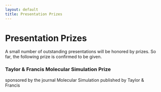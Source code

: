 ```yaml
---
layout: default
title: Presentation Prizes
---
```


# Presentation Prizes

A small number of outstanding presentations will be honored by prizes. So far, the following prize is confirmed to be given.

### Taylor & Francis Molecular Simulation Prize

sponsored by the journal Molecular Simulation
published by Taylor & Francis
